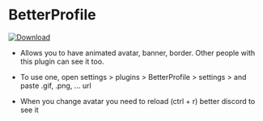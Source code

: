 # BetterProfile
[![Download][icon]][link] 

- Allows you to have animated avatar, banner, border. Other people with this plugin can see it too.

- To use one, open settings > plugins > BetterProfile > settings > and paste .gif, .png, ... url  
- When you change avatar you need to reload (ctrl + r) better discord to see it

[icon]: https://img.shields.io/badge/Download-BetterProfile-brightgreen
[link]: https://raw.githubusercontent.com/FateNotAvailable/BetterDiscordPlugins/main/BetterProfile/BetterProfile.plugin.js
